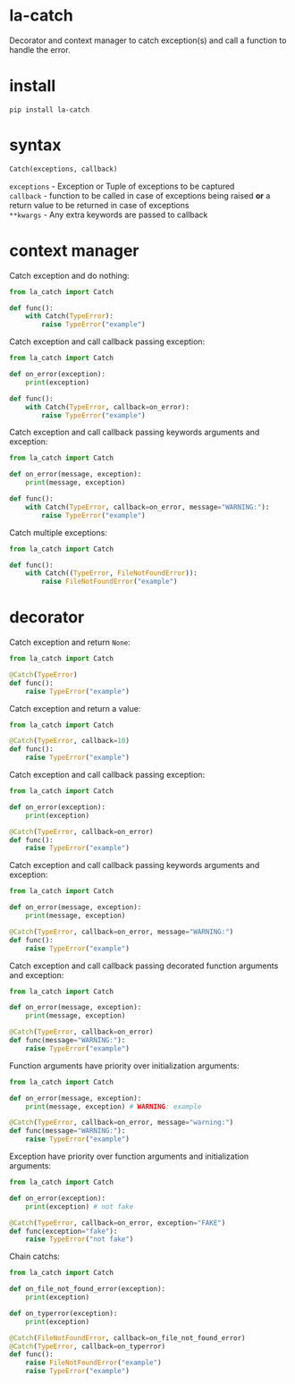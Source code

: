 # la-catch
Decorator and context manager to catch exception(s) and call a function to handle the error.  

# install
`pip install la-catch`  

# syntax
```python
Catch(exceptions, callback)
```
`exceptions` - Exception or Tuple of exceptions to be captured  
`callback` - function to be called in case of exceptions being raised **or** a return value to be returned in case of exceptions  
`**kwargs` - Any extra keywords are passed to callback

# context manager
Catch exception and do nothing:  
```python
from la_catch import Catch

def func():
    with Catch(TypeError):
        raise TypeError("example")
```

Catch exception and call callback passing exception:  
```python
from la_catch import Catch

def on_error(exception):
    print(exception)

def func():
    with Catch(TypeError, callback=on_error):
        raise TypeError("example")
```

Catch exception and call callback passing keywords arguments and exception:  
```python
from la_catch import Catch

def on_error(message, exception):
    print(message, exception)

def func():
    with Catch(TypeError, callback=on_error, message="WARNING:"):
        raise TypeError("example")
```

Catch multiple exceptions:  
```python
from la_catch import Catch

def func():
    with Catch((TypeError, FileNotFoundError)):
        raise FileNotFoundError("example")
```


# decorator
Catch exception and return `None`:  
```python
from la_catch import Catch

@Catch(TypeError)
def func():
    raise TypeError("example")
```

Catch exception and return a value:   
```python
from la_catch import Catch

@Catch(TypeError, callback=10)
def func():
    raise TypeError("example")
```

Catch exception and call callback passing exception:   
```python
from la_catch import Catch

def on_error(exception):
    print(exception)

@Catch(TypeError, callback=on_error)
def func():
    raise TypeError("example")
```

Catch exception and call callback passing keywords arguments and exception:   
```python
from la_catch import Catch

def on_error(message, exception):
    print(message, exception)

@Catch(TypeError, callback=on_error, message="WARNING:")
def func():
    raise TypeError("example")
```

Catch exception and call callback passing decorated function arguments and exception:   
```python
from la_catch import Catch

def on_error(message, exception):
    print(message, exception)

@Catch(TypeError, callback=on_error)
def func(message="WARNING:"):
    raise TypeError("example")
```

Function arguments have priority over initialization arguments:   
```python
from la_catch import Catch

def on_error(message, exception):
    print(message, exception) # WARNING: example

@Catch(TypeError, callback=on_error, message="warning:")
def func(message="WARNING:"):
    raise TypeError("example")
```

Exception have priority over function arguments and initialization arguments:   
```python
from la_catch import Catch

def on_error(exception):
    print(exception) # not fake

@Catch(TypeError, callback=on_error, exception="FAKE")
def func(exception="fake"):
    raise TypeError("not fake")
```

Chain catchs:  
```python
from la_catch import Catch

def on_file_not_found_error(exception):
    print(exception)

def on_typerror(exception):
    print(exception)

@Catch(FileNotFoundError, callback=on_file_not_found_error)
@Catch(TypeError, callback=on_typerror)
def func():
    raise FileNotFoundError("example")
    raise TypeError("example")
```
